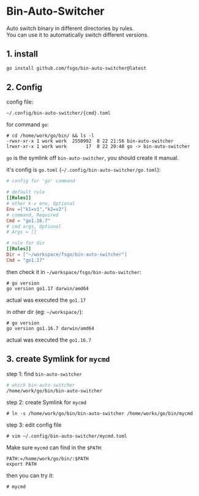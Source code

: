 # Bin-Auto-Switcher

Auto switch binary in different directories by rules.  
You can use it to automatically switch  different versions.


## 1. install

```bash
go install github.com/fsgo/bin-auto-switcher@latest
```

## 2. Config
config file:
```
~/.config/bin-auto-switcher/{cmd}.toml
```

for command `go`:
```
# cd /home/work/go/bin/ && ls -l
-rwxr-xr-x 1 work work  2550992  8 22 21:56 bin-auto-switcher
lrwxr-xr-x 1 work work       17  8 22 20:48 go -> bin-auto-switcher
```
 `go` is the symlink off `bin-auto-switcher`, you should create it manual.


it's config is `go.toml` (`~/.config/bin-auto-switcher/go.toml`):
```toml
# config for 'go' command

# default rule
[[Rules]]
# other k-v env, Optional
Env =["k1=v1","k2=v2"]
# command, Required
Cmd = "go1.16.7"
# cmd args, Optional
# Args = []

# rule for dir
[[Rules]]
Dir = ["~/workspace/fsgo/bin-auto-switcher"]
Cmd = "go1.17"
```


then check it in `~/workspace/fsgo/bin-auto-switcher`:
```
# go version
go version go1.17 darwin/amd64
```
actual was executed the `go1.17`  

in other dir (eg: `~/workspace/`):
```
# go version
go version go1.16.7 darwin/amd64
```
actual was executed the `go1.16.7`

## 3. create Symlink for `mycmd`

step 1: find `bin-auto-switcher`
```bash
# which bin-auto-switcher
/home/work/go/bin/bin-auto-switcher
```

step 2: create Symlink for `mycmd`
```
# ln -s /home/work/go/bin/bin-auto-switcher /home/works/go/bin/mycmd
```

step 3: edit config file
```
# vim ~/.config/bin-auto-switcher/mycmd.toml
```

Make sure `mycmd` can find in the `$PATH`:
```
PATH:=/home/work/go/bin/:$PATH
export PATH
```

then you can try it:
```
# mycmd
```

